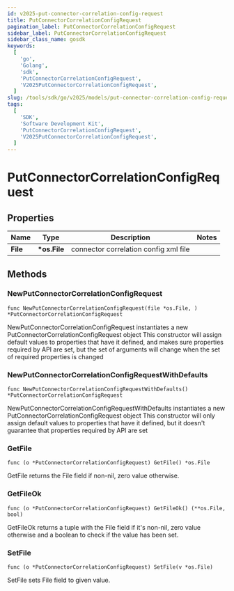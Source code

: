 ```yaml
---
id: v2025-put-connector-correlation-config-request
title: PutConnectorCorrelationConfigRequest
pagination_label: PutConnectorCorrelationConfigRequest
sidebar_label: PutConnectorCorrelationConfigRequest
sidebar_class_name: gosdk
keywords:
  [
    'go',
    'Golang',
    'sdk',
    'PutConnectorCorrelationConfigRequest',
    'V2025PutConnectorCorrelationConfigRequest',
  ]
slug: /tools/sdk/go/v2025/models/put-connector-correlation-config-request
tags:
  [
    'SDK',
    'Software Development Kit',
    'PutConnectorCorrelationConfigRequest',
    'V2025PutConnectorCorrelationConfigRequest',
  ]
---
```


# PutConnectorCorrelationConfigRequest

## Properties

| Name     | Type          | Description                           | Notes |
| -------- | ------------- | ------------------------------------- | ----- |
| **File** | **\*os.File** | connector correlation config xml file |

## Methods

### NewPutConnectorCorrelationConfigRequest

`func NewPutConnectorCorrelationConfigRequest(file *os.File, ) *PutConnectorCorrelationConfigRequest`

NewPutConnectorCorrelationConfigRequest instantiates a new PutConnectorCorrelationConfigRequest object This constructor will assign default values to properties that have it defined, and makes sure properties required by API are set, but the set of arguments will change when the set of required properties is changed

### NewPutConnectorCorrelationConfigRequestWithDefaults

`func NewPutConnectorCorrelationConfigRequestWithDefaults() *PutConnectorCorrelationConfigRequest`

NewPutConnectorCorrelationConfigRequestWithDefaults instantiates a new PutConnectorCorrelationConfigRequest object This constructor will only assign default values to properties that have it defined, but it doesn't guarantee that properties required by API are set

### GetFile

`func (o *PutConnectorCorrelationConfigRequest) GetFile() *os.File`

GetFile returns the File field if non-nil, zero value otherwise.

### GetFileOk

`func (o *PutConnectorCorrelationConfigRequest) GetFileOk() (**os.File, bool)`

GetFileOk returns a tuple with the File field if it's non-nil, zero value otherwise and a boolean to check if the value has been set.

### SetFile

`func (o *PutConnectorCorrelationConfigRequest) SetFile(v *os.File)`

SetFile sets File field to given value.

